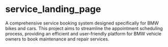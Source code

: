 # service_landing_page
A comprehensive service booking system designed specifically for BMW bikes and cars. This project aims to streamline the appointment scheduling process, providing an efficient and user-friendly platform for BMW vehicle owners to book maintenance and repair services.
